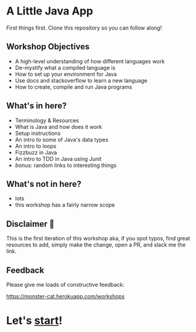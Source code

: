 # A Little Java App
First things first. Clone this repository so you can follow along!

## Workshop Objectives
- A high-level understanding of how different languages work
- De-mystify what a compiled language is
- How to set up your environment for Java
- Use docs and stackoverflow to learn a new language
- How to create, compile and run Java programs

## What's in here?
- Terminology & Resources
- What is Java and how does it work
- Setup instructions
- An intro to some of Java's data types
- An intro to loops
- Fizzbuzz in Java
- An intro to TDD in Java using Junit
- _bonus:_ random links to interesting things

## What's not in here?
- lots
- this workshop has a fairly narrow scope


## Disclaimer :construction:
 This is the first iteration of this workshop aka, if you spot typos, find great resources to add, simply make the change, open a PR, and slack me the link.

## Feedback
Please give me loads of constructive feedback:

https://monster-cat.herokuapp.com/workshops

# Let's [start][1]!

[1]: ../master/chapter0-What-is-Java/README.md
